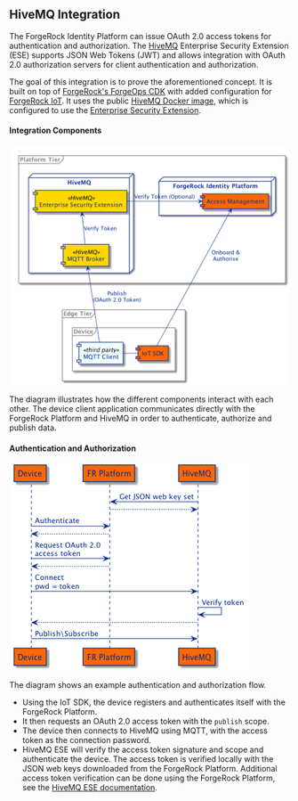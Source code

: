 ## HiveMQ Integration

The ForgeRock Identity Platform can issue OAuth 2.0 access tokens for authentication and authorization. The
[HiveMQ](https://www.hivemq.com/) Enterprise Security Extension (ESE) supports JSON Web Tokens (JWT) and allows
integration with OAuth 2.0 authorization servers for client authentication and authorization.

The goal of this integration is to prove the aforementioned concept. It is built on top of
[ForgeRock's ForgeOps CDK](https://backstage.forgerock.com/docs/forgeops/7/index-forgeops.html) with added
configuration for [ForgeRock IoT](https://backstage.forgerock.com/docs/things/7). It uses the public
[HiveMQ Docker image](https://www.hivemq.com/docs/hivemq/4.4/user-guide/docker.html), which is configured to use the
[Enterprise Security Extension](https://www.hivemq.com/docs/ese/4.4/enterprise-security-extension/ese-getting-started.html).

#### Integration Components

![Components](docs/hivemq-integration.png)

The diagram illustrates how the different components interact with each other. The device client application
communicates directly with the ForgeRock Platform and HiveMQ in order to authenticate, authorize and publish data.

#### Authentication and Authorization

![AuthX](docs/hivemq-oauth2-authx.png)

The diagram shows an example authentication and authorization flow.
 - Using the IoT SDK, the device registers and authenticates itself with the ForgeRock Platform.
 - It then requests an OAuth 2.0 access token with the `publish` scope.
 - The device then connects to HiveMQ using MQTT, with the access token as the connection password.
 - HiveMQ ESE will verify the access token signature and scope and authenticate the device. The access token is verified
   locally with the JSON web keys downloaded from the ForgeRock Platform. Additional access token verification can be
   done using the ForgeRock Platform, see the
   [HiveMQ ESE documentation](https://www.hivemq.com/docs/ese/4.4/enterprise-security-extension/ese.html#jwt).
  